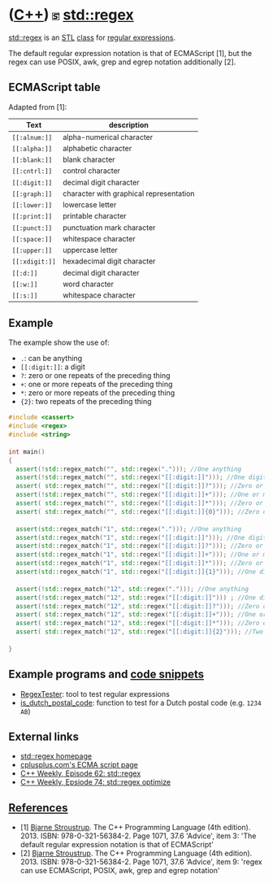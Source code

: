 # ([C++](Cpp.md)) ![STL](PicSTL.png) [std::regex](CppStdRegex.md)

[std::regex](CppStdRegex.md) is an [STL](CppStl.md)
[class](CppClass.md) for [regular expressions](CppRegex.md).

The default regular expression notation is that of ECMAScript [1], but
the regex can use POSIX, awk, grep and egrep notation additionally
[2].

## ECMAScript table

Adapted from [1]:

Text | description
---|---
`[[:alnum:]]` | alpha-numerical character
`[[:alpha:]]` | alphabetic character
`[[:blank:]]` | blank character
`[[:cntrl:]]` | control character
`[[:digit:]]` | decimal digit character
`[[:graph:]]` | character with graphical representation
`[[:lower:]]` | lowercase letter
`[[:print:]]` | printable character
`[[:punct:]]` | punctuation mark character
`[[:space:]]` | whitespace character
`[[:upper:]]` | uppercase letter
`[[:xdigit:]]` | hexadecimal digit character
`[[:d:]]` | decimal digit character
`[[:w:]]` | word character
`[[:s:]]` | whitespace character

## Example

The example show the use of:

 * `.`: can be anything
 * `[[:digit:]]`: a digit
 * `?`: zero or one repeats of the preceding thing
 * `+`: one or more repeats of the preceding thing
 * `*`: zero or more repeats of the preceding thing
 * `{2}`: two repeats of the preceding thing

```c++
#include <cassert>
#include <regex>
#include <string>

int main()
{
  assert(!std::regex_match("", std::regex("."))); //One anything
  assert(!std::regex_match("", std::regex("[[:digit:]]"))); //One digit
  assert( std::regex_match("", std::regex("[[:digit:]]?"))); //Zero or one digit
  assert(!std::regex_match("", std::regex("[[:digit:]]+"))); //One or more digits
  assert( std::regex_match("", std::regex("[[:digit:]]*"))); //Zero or more digits
  assert( std::regex_match("", std::regex("[[:digit:]]{0}"))); //Zero digits

  assert(std::regex_match("1", std::regex("."))); //One anything
  assert(std::regex_match("1", std::regex("[[:digit:]]"))); //One digit
  assert(std::regex_match("1", std::regex("[[:digit:]]?"))); //Zero or one digit
  assert(std::regex_match("1", std::regex("[[:digit:]]+"))); //One or more digits
  assert(std::regex_match("1", std::regex("[[:digit:]]*"))); //Zero or more digits
  assert(std::regex_match("1", std::regex("[[:digit:]]{1}"))); //One digit

  assert(!std::regex_match("12", std::regex("."))); //One anything
  assert(!std::regex_match("12", std::regex("[[:digit:]]"))) ; //One digit
  assert(!std::regex_match("12", std::regex("[[:digit:]]?"))); //Zero or one digit
  assert( std::regex_match("12", std::regex("[[:digit:]]+"))); //One or more digits
  assert( std::regex_match("12", std::regex("[[:digit:]]*"))); //Zero or more digits
  assert( std::regex_match("12", std::regex("[[:digit:]]{2}"))); //Two digits

}
```

## Example programs and [code snippets](CppCodeSnippets.md)

 * [RegexTester](ToolRegexTester.md): tool to test regular expressions
 * [is_dutch_postal_code](https://github.com/richelbilderbeek/is_dutch_postal_code): function to test for a Dutch postal code (e.g. `1234 AB`)

## External links

 * [std::regex homepage](http://www.STL.org/doc/libs/1_43_0/libs/regex/doc/html/index.html)
 * [cplusplus.com's ECMA script page](http://www.cplusplus.com/reference/regex/ECMAScript/)
 * [C++ Weekly, Episode 62: std::regex](https://www.youtube.com/watch?v=IOxKjqC1Ozo)
 * [C++ Weekly, Epsiode 74: std::regex optimize](https://www.youtube.com/watch?v=7hfSyxNxFfo)

## [References](CppReferences.md)

 * [1] [Bjarne Stroustrup](CppBjarneStroustrup.md). The C++ Programming Language (4th edition). 2013. ISBN: 978-0-321-56384-2. Page 1071, 37.6 'Advice', item 3: 'The default regular expression notation is that of ECMAScript'
 * [2] [Bjarne Stroustrup](CppBjarneStroustrup.md). The C++ Programming Language (4th edition). 2013. ISBN: 978-0-321-56384-2. Page 1071, 37.6 'Advice', item 9: 'regex can use ECMAScript, POSIX, awk, grep and egrep notation'

